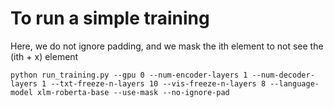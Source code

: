 
# To run a simple training 

Here, we do not ignore padding, and we mask the ith element to not see the (ith + x) element

`python run_training.py --gpu 0 --num-encoder-layers 1 --num-decoder-layers 1 --txt-freeze-n-layers 10 --vis-freeze-n-layers 8 --language-model xlm-roberta-base --use-mask --no-ignore-pad`